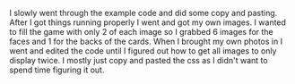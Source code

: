 I slowly went through the example code and did some copy and pasting. After I got things running properly I went and got my own images. I wanted to fill the game with only 2 of each image so I grabbed 6 images for the faces and 1 for the backs of the cards. When I brought my own photos in I went and edited the code until I figured out how to get all images to only display twice. I mostly just copy and pasted the css as I didn't want to spend time figuring it out.